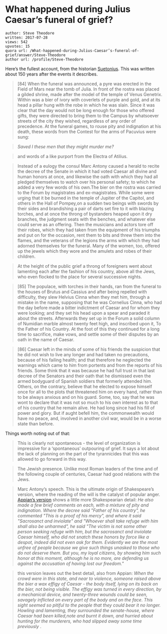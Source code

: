 # What happened during Julius Caesar’s funeral of grief?

	author: Steve Theodore
	written: 2017-07-28
	views: 542
	upvotes: 15
	quora url: /What-happened-during-Julius-Caesar’s-funeral-of-grief/answer/Steve-Theodore
	author url: /profile/Steve-Theodore


Here’s the fullest account, from the historian [Suetonius](http://www.livius.org/sources/content/suetonius/suetonius-caesars-funeral/). This was written about 150 years after the events it describes.

> [84] When the funeral was announced, a pyre was erected in the Field of Mars near the tomb of Julia. In front of the rostra was placed a gilded shrine, made after the model of the temple of Venus Genetrix. Within was a bier of ivory with coverlets of purple and gold, and at its head a pillar hung with the robe in which he was slain. Since it was clear that the day would not be long enough for those who offered gifts, they were directed to bring them to the Campus by whatsoever streets of the city they wished, regardless of any order of precedence. At the funeral games, to rouse pity and indignation at his death, these words from the Contest for the arms of Pacuvius were sung:

> _Saved I these men that they might murder me?_ 

> and words of a like purport from the Electra of Atilius.

> Instead of a eulogy the consul Marc Antony caused a herald to recite the decree of the Senate in which it had voted Caesar all divine and human honors at once, and likewise the oath with which they had all pledged themselves to watch over his personal safety; to which he added a very few words of his own.The bier on the rostra was carried to the Forum by magistrates and ex-magistrates. While some were urging that it be burned in the temple of Jupiter of the Capitol, and others in the Hall of Pompey,on a sudden two beings with swords by their sides and brandishing a pair of darts set fire to it with blazing torches, and at once the throng of bystanders heaped upon it dry branches, the judgment seats with the benches, and whatever else could serve as an offering. Then the musicians and actors tore off their robes, which they had taken from the equipment of his triumphs and put on for the occasion, rent them to bits and threw them into the flames, and the veterans of the legions the arms with which they had adorned themselves for the funeral. Many of the women, too, offered up the jewels which they wore and the amulets and robes of their children.

> At the height of the public grief a throng of foreigners went about lamenting each after the fashion of his country, above all the Jews, who even flocked to the place for several successive nights.

> [85] The populace, with torches in their hands, ran from the funeral to the houses of Brutus and Cassius and after being repelled with difficulty, they slew Helvius Cinna when they met him, through a mistake in the name, supposing that he was Cornelius Cinna, who had the day before made a bitter indictment of Caesar and for whom they were looking; and they set his head upon a spear and paraded it about the streets. Afterwards they set up in the Forum a solid column of Numidian marble almost twenty feet high, and inscribed upon it, To the Father of his Country. At the foot of this they continued for a long time to sacrifice, make vows, and settle some of their disputes by an oath in the name of Caesar.

> [86] Caesar left in the minds of some of his friends the suspicion that he did not wish to live any longer and had taken no precautions, because of his failing health; and that therefore he neglected the warnings which came to him from portents and from the reports of his friends. Some think that it was because he had full trust in that last decree of the Senators and their oath that he dismissed even the armed bodyguard of Spanish soldiers that formerly attended him. Others, on the contrary, believe that he elected to expose himself once for all to the plots that threatened him on every hand, rather than to be always anxious and on his guard. Some, too, say that he was wont to declare that it was not so much to his own interest as to that of his country that he remain alive. He had long since had his fill of power and glory. But if aught befell him, the commonwealth would have no peace, and, involved in another civil war, would be in a worse state than before.

Things worth noting out of that:

> This is clearly not spontaneous - the level of organization is impressive for a ‘spontaneous’ outpouring of grief. It says a lot about the lack of planning on the part of the tyrannicides that this was allowed to go forward in this way.

> The Jewish presence. Unlike most Roman leaders of the time and of the following couple of centuries, Caesar had good relations with the Jews.

> Marc Antony’s speech. This is the ultimate origin of Shakespeare’s version, where the reading of the will is the catalyst of popular anger. [Appian’s version](http://www.livius.org/sources/content/appian/appian-caesars-funeral/) shows a little more Shakespearian detail:
_He also made a few brief comments on each, with a mixture of pity and indignation. Where the decree said "Father of his country", he commented "This is a proof of his mercy", and where it said "Sacrosanct and inviolate" and "Whoever shall take refuge with him shall also be unharmed", he said "The victim is not some other person seeking refuge with him, but the sacrosanct and inviolate Caesar himself, who did not snatch these honors by force like a despot, indeed did not even ask for them. Evidently we are the most unfree of people because we give such things unasked to those who do not deserve them. But you, my loyal citizens, by showing him such honor at this moment, although he is no more, are defending us against the accusation of having lost our freedom."_ 

> this version leaves out the best detail, also from Appian:
_When the crowd were in this state, and near to violence, someone raised above the bier a wax effigy of Caesar - the body itself, lying on its back on the bier, not being visible. The effigy was turned in every direction, by a mechanical device, and twenty-three wounds could be seen, savagely inflicted on every part of the body and on the face. This sight seemed so pitiful to the people that they could bear it no longer. Howling and lamenting, they surrounded the senate-house, where Caesar had been killed,note and burnt it down, and hurried about hunting for the murderers, who had slipped away some time previously_ .

